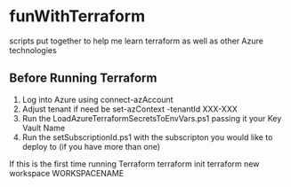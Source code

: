 # funWithTerraform
scripts put together to help me learn terraform as well as other Azure technologies

## Before Running Terraform
1. Log into Azure using connect-azAccount
2. Adjust tenant if need be set-azContext -tenantId XXX-XXX
3. Run the LoadAzureTerraformSecretsToEnvVars.ps1 passing it your Key Vault Name
4. Run the setSubscriptionId.ps1 with the subscripton you would like to deploy to (if you have more than one) 



If this is the first time running Terraform
terraform init
terraform new workspace WORKSPACENAME


